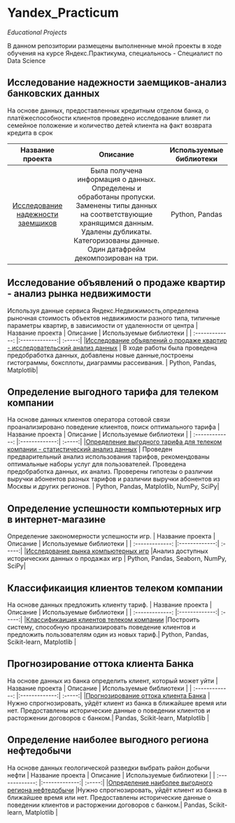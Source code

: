 # Yandex_Practicum
_Educational Projects_

В данном репозитории размещены выполненные мной проекты в ходе обучения на курсе Яндекс.Практикума, специальнось - Специалист по Data Science

## Исследование надежности заемщиков-анализ банковских данных
На основе данных, предоставленных кредитным отделом банка,  о платёжеспособности клиентов проведено исследование влияет ли семейное положение и количество детей клиента на факт возврата кредита в срок

| Название проекта       | Описание         | Используемые библиотеки |
| :-------------: |:-------------:| :-----:|
|[Исследование надежности заемщиков](https://github.com/tatyana1012/Yandex_Practicum/blob/main/Analysis%20of%20bank%20data/Analysis%20of%20bank%20data.ipynb)   | Была получена информация о данных. Определены и обработаны пропуски. Заменены типы данных на соответствующие хранящимся данным. Удалены дубликаты. Категоризованы данные. Один датафрейм декомпозирован на три. | Python, Pandas|

## Исследование объявлений о продаже квартир - анализ рынка недвижимости
Используя данные сервиса Яндекс.Недвижимость,определена рыночная стоимость объектов недвижимости разного типа, типичные параметры квартир, в зависимости от удаленности от центра
| Название проекта       | Описание         | Используемые библиотеки |
| :-------------: |:-------------:| :-----:|
|[Исследование объявлений о продаже квартир - исследовательский анализ данных](https://github.com/tatyana1012/Yandex_Practicum/blob/main/Apartments%20for%20sale%20in%20Saint%20Petersburg/Apartments%20for%20sale%20in%20Saint%20Petersburg.ipynb)   | В ходе работы была проведена предобработка данных, добавлены новые данные,построены гистограммы, боксплоты, диаграммы рассеивания. | Python, Pandas, Matplotlib|

## Определение выгодного тарифа для телеком компании
На основе данных клиентов оператора сотовой связи проанализировано поведение клиентов, поиск оптимального тарифа
| Название проекта       | Описание         | Используемые библиотеки |
| :-------------: |:-------------:| :-----:|
|[Определение выгодного тарифа для телеком компании - статистический анализ данных](https://github.com/tatyana1012/Yandex_Practicum/blob/main/Determining%20a%20favorable%20tariff%20for%20a%20telecom%20company/Determining%20a%20favorable%20tariff%20for%20a%20telecom%20company.ipynb)   | Проведен предварительный анализ использования тарифов, рекомендованы оптимальные наборы услуг для пользователей. Проведена предобработка данных, их анализ. Проверены гипотезы о различии выручки абонентов разных тарифов и различии выручки абонентов из Москвы и других регионов. | Python, Pandas, Matplotlib, NumPy, SciPy|

## Определение успешности компьютерных игр в интернет-магазине
Определение закономерности успешности игр.
| Название проекта       | Описание         | Используемые библиотеки |
| :-------------: |:-------------:| :-----:|
|[Исследование рынка компьютерных игр](https://github.com/tatyana1012/Yandex_Practicum/blob/main/Analysis%20of%20the%20computer%20games%20market/Analysis%20of%20the%20computer%20games%20market.ipynb)   |Анализ доступных исторических данных о продажах игр | Python, Pandas, Seaborn, NumPy, SciPy|

## Классификаиция клиентов телеком компании
На основе данных предложить клиенту тариф.
| Название проекта       | Описание         | Используемые библиотеки |
| :-------------: |:-------------:| :-----:|
|[Классификаиция клиентов телеком компании](https://github.com/tatyana1012/Yandex_Practicum/blob/main/Recommendation%20of%20tariffs/Recommendation%20of%20tariffs.ipynb)   |Построить систему, способную проанализировать поведение клиентов и предложить пользователям один из новых тариф.| Python, Pandas, Scikit-learn, Matplotlib |

## Прогнозирование оттока клиента Банка
На основе данных из банка определить клиент, который может уйти
| Название проекта       | Описание         | Используемые библиотеки |
| :-------------: |:-------------:| :-----:|
|[Прогнозирование оттока клиента Банка](https://github.com/tatyana1012/Yandex_Practicum/blob/main/Forecasting%20customer%20churn/Forecasting%20customer%20churn.ipynb)   |Нужно спрогнозировать, уйдёт клиент из банка в ближайшее время или нет. Предоставлены исторические данные о поведении клиентов и расторжении договоров с банком.| Pandas, Scikit-learn, Matplotlib |

## Определение наиболее выгодного региона нефтедобычи
На основе данных геологической разведки выбрать район добычи нефти
| Название проекта       | Описание         | Используемые библиотеки |
| :-------------: |:-------------:| :-----:|
|[Определение наиболее выгодного региона нефтедобычи](https://github.com/tatyana1012/Yandex_Practicum/blob/main/Forecasting%20customer%20churn/Forecasting%20customer%20churn.ipynb)   |Нужно спрогнозировать, уйдёт клиент из банка в ближайшее время или нет. Предоставлены исторические данные о поведении клиентов и расторжении договоров с банком.| Pandas, Scikit-learn, Matplotlib |
